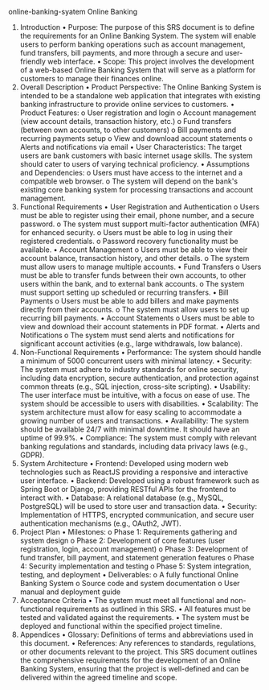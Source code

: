 online-banking-syatem
Online Banking 

1. Introduction
•	Purpose: The purpose of this SRS document is to define the requirements for an Online Banking System. The system will enable users to perform banking operations such as account management, fund transfers, bill payments, and more through a secure and user-friendly web interface.
•	Scope: This project involves the development of a web-based Online Banking System that will serve as a platform for customers to manage their finances online.
2. Overall Description
•	Product Perspective: The Online Banking System is intended to be a standalone web application that integrates with existing banking infrastructure to provide online services to customers.
•	Product Features:
o	User registration and login
o	Account management (view account details, transaction history, etc.)
o	Fund transfers (between own accounts, to other customers)
o	Bill payments and recurring payments setup
o	View and download account statements
o	Alerts and notifications via email
•	User Characteristics: The target users are bank customers with basic internet usage skills. The system should cater to users of varying technical proficiency.
•	Assumptions and Dependencies:
o	Users must have access to the internet and a compatible web browser.
o	The system will depend on the bank's existing core banking system for processing transactions and account management.
3. Functional Requirements
•	User Registration and Authentication
o	Users must be able to register using their email, phone number, and a secure password.
o	The system must support multi-factor authentication (MFA) for enhanced security.
o	Users must be able to log in using their registered credentials.
o	Password recovery functionality must be available.
•	Account Management
o	Users must be able to view their account balance, transaction history, and other details.
o	The system must allow users to manage multiple accounts.
•	Fund Transfers
o	Users must be able to transfer funds between their own accounts, to other users within the bank, and to external bank accounts.
o	The system must support setting up scheduled or recurring transfers.
•	Bill Payments
o	Users must be able to add billers and make payments directly from their accounts.
o	The system must allow users to set up recurring bill payments.
•	Account Statements
o	Users must be able to view and download their account statements in PDF format.
•	Alerts and Notifications
o	The system must send alerts and notifications for significant account activities (e.g., large withdrawals, low balance).
4. Non-Functional Requirements
•	Performance: The system should handle a minimum of 5000 concurrent users with minimal latency.
•	Security: The system must adhere to industry standards for online security, including data encryption, secure authentication, and protection against common threats (e.g., SQL injection, cross-site scripting).
•	Usability: The user interface must be intuitive, with a focus on ease of use. The system should be accessible to users with disabilities.
•	Scalability: The system architecture must allow for easy scaling to accommodate a growing number of users and transactions.
•	Availability: The system should be available 24/7 with minimal downtime. It should have an uptime of 99.9%.
•	Compliance: The system must comply with relevant banking regulations and standards, including data privacy laws (e.g., GDPR).
5. System Architecture
•	Frontend: Developed using modern web technologies such as ReactJS providing a responsive and interactive user interface.
•	Backend: Developed using a robust framework such as Spring Boot or Django, providing RESTful APIs for the frontend to interact with.
•	Database: A relational database (e.g., MySQL, PostgreSQL) will be used to store user and transaction data.
•	Security: Implementation of HTTPS, encrypted communication, and secure user authentication mechanisms (e.g., OAuth2, JWT).
6. Project Plan
•	Milestones:
o	Phase 1: Requirements gathering and system design
o	Phase 2: Development of core features (user registration, login, account management)
o	Phase 3: Development of fund transfer, bill payment, and statement generation features
o	Phase 4: Security implementation and testing
o	Phase 5: System integration, testing, and deployment
•	Deliverables:
o	A fully functional Online Banking System
o	Source code and system documentation
o	User manual and deployment guide
7. Acceptance Criteria
•	The system must meet all functional and non-functional requirements as outlined in this SRS.
•	All features must be tested and validated against the requirements.
•	The system must be deployed and functional within the specified project timeline.
8. Appendices
•	Glossary: Definitions of terms and abbreviations used in this document.
•	References: Any references to standards, regulations, or other documents relevant to the project.
This SRS document outlines the comprehensive requirements for the development of an Online Banking System, ensuring that the project is well-defined and can be delivered within the agreed timeline and scope.

